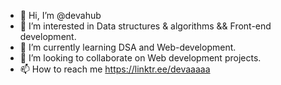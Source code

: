 - 👋 Hi, I’m @devahub
- 👀 I’m interested in Data structures & algorithms && Front-end development.
- 🌱 I’m currently learning DSA and Web-development.
- 💞️ I’m looking to collaborate on Web development projects.
- 📫 How to reach me https://linktr.ee/devaaaaa

<!---
devahub/devahub is a ✨ special ✨ repository because its `README.md` (this file) appears on your GitHub profile.
You can click the Preview link to take a look at your changes.
--->
